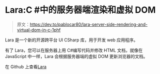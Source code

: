 # Lara:C #中的服务器端渲染和虚拟 DOM

> 原文：<https://dev.to/pablocar80/lara-server-side-rendering-and-virtual-dom-in-c-1phf>

Lara 是一个新的开源跨平台 UI CSharp 库，用于开发 web 应用程序。

有了 Lara，您可以在服务器上用 C#编写代码并修改 HTML 文档，就像在 JavaScript 中一样，Lara 会根据服务器端的虚拟 DOM 更新浏览器的文档。

在 Github 上查看[Lara](https://github.com/integrativesoft/lara)